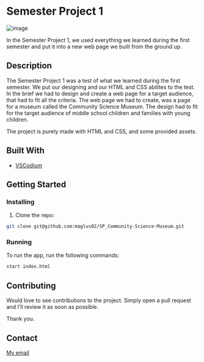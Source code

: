 # Semester Project 1

![image](https://rimgo.kling.gg/kEsK4nr.jpeg)

In the Semester Project 1, we used everything we learned during the first semester and put it into a new web page we built from the ground up.

## Description

The Semester Project 1 was a test of what we learned during the first semester. We put our designing and our HTML and CSS abilites to the test. In the brief we had to design and create a web page for a target audience, that had to fit all the criteria. The web page we had to create, was a page for a museum called the Community Science Museum. The design had to fit for the target audience of middle school children and families with young children.

The project is purely made with HTML and CSS, and some provided assets.

## Built With

- [VSCodium](https://vscodium.com/)

## Getting Started

### Installing

1. Clone the repo:

```bash
git clone git@github.com:maglus02/SP_Community-Science-Museum.git
```

### Running

To run the app, run the following commands:

```bash
start index.html
```

## Contributing

Would love to see contributions to the project. Simply open a pull request and I'll review it as soon as possible. 

Thank you.

## Contact

[My email](mailto:contact@mase.addy.io)
